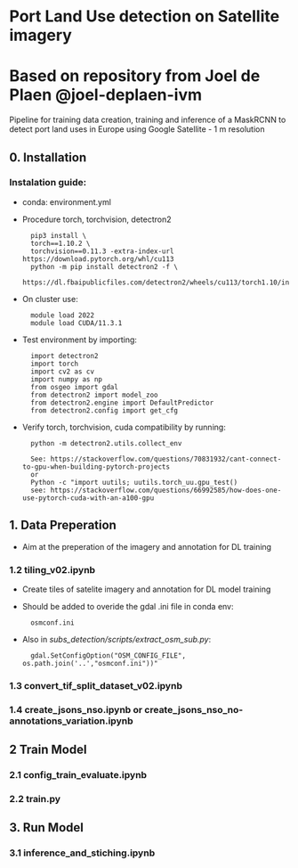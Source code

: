 # Port Land Use detection on Satellite imagery 
# Based on repository from Joel de Plaen @joel-deplaen-ivm

Pipeline for training data creation, training and inference of a MaskRCNN to detect port land uses in Europe using Google Satellite - 1 m resolution

## 0. Installation

### Instalation guide:

- conda: environment.yml
- Procedure torch, torchvision, detectron2

        pip3 install \
        torch==1.10.2 \
        torchvision==0.11.3 -extra-index-url https://download.pytorch.org/whl/cu113
        python -m pip install detectron2 -f \
        https://dl.fbaipublicfiles.com/detectron2/wheels/cu113/torch1.10/index.html

- On cluster use:

        module load 2022
        module load CUDA/11.3.1

- Test environment by importing:

        import detectron2        
        import torch             
        import cv2 as cv         
        import numpy as np       
        from osgeo import gdal   
        from detectron2 import model_zoo
        from detectron2.engine import DefaultPredictor
        from detectron2.config import get_cfg

- Verify torch, torchvision, cuda compatibility by running:

        python -m detectron2.utils.collect_env

        See: https://stackoverflow.com/questions/70831932/cant-connect-to-gpu-when-building-pytorch-projects
        or
        Python -c "import uutils; uutils.torch_uu.gpu_test()
        see: https://stackoverflow.com/questions/66992585/how-does-one-use-pytorch-cuda-with-an-a100-gpu

## 1. Data Preperation
- Aim at the preperation of the imagery and annotation for DL training

### 1.2 tiling_v02.ipynb
- Create tiles of satelite imagery and annotation for DL model training
- Should be added to overide the gdal .ini file in conda env:  

        osmconf.ini

- Also in *subs_detection/scripts/extract_osm_sub.py*:

        gdal.SetConfigOption("OSM_CONFIG_FILE", os.path.join('..',"osmconf.ini"))"
### 1.3 convert_tif_split_dataset_v02.ipynb
### 1.4 create_jsons_nso.ipynb or create_jsons_nso_no-annotations_variation.ipynb
## 2 Train Model
### 2.1 config_train_evaluate.ipynb
### 2.2 train.py
## 3. Run Model
### 3.1 inference_and_stiching.ipynb
